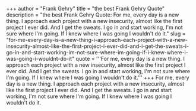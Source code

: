 +++
author = "Frank Gehry"
title = "the best Frank Gehry Quote"
description = "the best Frank Gehry Quote: For me, every day is a new thing. I approach each project with a new insecurity, almost like the first project I ever did. And I get the sweats. I go in and start working, I'm not sure where I'm going. If I knew where I was going I wouldn't do it."
slug = "for-me-every-day-is-a-new-thing-i-approach-each-project-with-a-new-insecurity-almost-like-the-first-project-i-ever-did-and-i-get-the-sweats-i-go-in-and-start-working-im-not-sure-where-im-going-if-i-knew-where-i-was-going-i-wouldnt-do-it"
quote = '''For me, every day is a new thing. I approach each project with a new insecurity, almost like the first project I ever did. And I get the sweats. I go in and start working, I'm not sure where I'm going. If I knew where I was going I wouldn't do it.'''
+++
For me, every day is a new thing. I approach each project with a new insecurity, almost like the first project I ever did. And I get the sweats. I go in and start working, I'm not sure where I'm going. If I knew where I was going I wouldn't do it.
